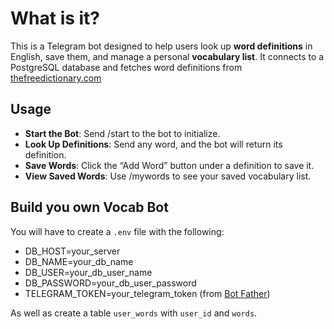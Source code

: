 # What is it?

This is a Telegram bot designed to help users look up **word definitions** in English, save them, and manage a personal **vocabulary list**. It connects to a PostgreSQL database and fetches word definitions from [thefreedictionary.com](https://thefreedictionary.com)

## Usage
- **Start the Bot**: Send /start to the bot to initialize.
- **Look Up Definitions**: Send any word, and the bot will return its definition.
- **Save Words**: Click the “Add Word” button under a definition to save it.
- **View Saved Words**: Use /mywords to see your saved vocabulary list.

## Build you own Vocab Bot

You will have to create a `.env` file with the following:
- DB_HOST=your_server
- DB_NAME=your_db_name
- DB_USER=your_db_user_name
- DB_PASSWORD=your_db_user_password
- TELEGRAM_TOKEN=your_telegram_token (from [Bot Father](https://t.me/BotFather))

As well as create a table `user_words` with `user_id` and `words`.